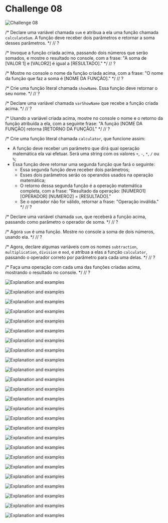 # Challenge 08

![Challenge 08](https://github.com/Clara-Pacheco/exe-curso-js-ninja/blob/main/images/Curso%20JavaScript%20Ninja%20_%20Udemy%20-%20Google%20Chrome%2026_09_2022%2008_07_15.png)


/*
Declare uma variável chamada `sum` e atribua a ela uma função chamada
`calculateSum`. A função deve receber dois parâmetros e retornar a soma
desses parâmetros.
*/
// ?

/*
Invoque a função criada acima, passando dois números que serão somados, e mostre
o resultado no console, com a frase:
"A soma de [VALOR 1] e [VALOR2] é igual a [RESULTADO]."
*/
// ?

/*
Mostre no console o nome da função criada acima, com a frase:
"O nome da função que faz a soma é [NOME DA FUNÇÃO]."
*/
// ?

/*
Crie uma função literal chamada `showName`. Essa função deve retornar o
seu nome.
*/
// ?

/*
Declare uma variável chamada `varShowName` que recebe a função criada acima.
*/
// ?

/*
Usando a variável criada acima, mostre no console o nome e o retorno da função
atribuída a ela, com a seguinte frase:
"A função [NOME DA FUNÇÃO] retorna [RETORNO DA FUNÇÃO]."
*/
// ?

/*
Crie uma função literal chamada `calculator`, que funcione assim:
- A função deve receber um parâmetro que dirá qual operação matemática ela
vai efetuar. Será uma string com os valores `+`, `-`, `*`, `/` ou `%`;
- Essa função deve retornar uma segunda função que fará o seguinte:
  - Essa segunda função deve receber dois parâmetros;
  - Esses dois parâmetros serão os operandos usados na operação matemática;
  - O retorno dessa segunda função é a operação matemática completa, com a frase:
  "Resultado da operação: [NUMERO1] [OPERADOR] [NUMERO2] = [RESULTADO]."
  - Se o operador não for válido, retornar a frase:
  "Operação inválida."
*/
// ?

/*
Declare uma variável chamada `sum`, que receberá a função acima, passando como
parâmetro o operador de soma.
*/
// ?

/*
Agora `sum` é uma função. Mostre no console a soma de dois números, usando ela.
*/
// ?

/*
Agora, declare algumas variáveis com os nomes `subtraction`, `multiplication`,
`division` e `mod`, e atribua a elas a função `calculator`, passando o operador
correto por parâmetro para cada uma delas.
*/
// ?

/*
Faça uma operação com cada uma das funções criadas acima, mostrando o resultado
no console.
*/
// ?

![Explanation and examples](https://github.com/Clara-Pacheco/exe-curso-js-ninja/blob/main/SECAO%2008-%20AULA%2008/1%20-%20Curso%20JavaScript%20Ninja%20_%20Udemy%20-%20Google%20Chrome%2026_09_2022%2007_23_34.png)

![Explanation and examples](https://github.com/Clara-Pacheco/exe-curso-js-ninja/blob/main/SECAO%2008-%20AULA%2008/2%20-%20Curso%20JavaScript%20Ninja%20_%20Udemy%20-%20Google%20Chrome%2026_09_2022%2007_54_26.png)

![Explanation and examples](https://github.com/Clara-Pacheco/exe-curso-js-ninja/blob/main/SECAO%2008-%20AULA%2008/Curso%20JavaScript%20Ninja%20_%20Udemy%20-%20Google%20Chrome%2026_09_2022%2007_24_26.png)

![Explanation and examples](https://github.com/Clara-Pacheco/exe-curso-js-ninja/blob/main/SECAO%2008-%20AULA%2008/Curso%20JavaScript%20Ninja%20_%20Udemy%20-%20Google%20Chrome%2026_09_2022%2007_24_42.png)

![Explanation and examples](https://github.com/Clara-Pacheco/exe-curso-js-ninja/blob/main/SECAO%2008-%20AULA%2008/Curso%20JavaScript%20Ninja%20_%20Udemy%20-%20Google%20Chrome%2026_09_2022%2007_25_31.png)

![Explanation and examples](https://github.com/Clara-Pacheco/exe-curso-js-ninja/blob/main/SECAO%2008-%20AULA%2008/Curso%20JavaScript%20Ninja%20_%20Udemy%20-%20Google%20Chrome%2026_09_2022%2007_28_36.png)

![Explanation and examples](https://github.com/Clara-Pacheco/exe-curso-js-ninja/blob/main/SECAO%2008-%20AULA%2008/Curso%20JavaScript%20Ninja%20_%20Udemy%20-%20Google%20Chrome%2026_09_2022%2007_32_08.png)

![Explanation and examples](https://github.com/Clara-Pacheco/exe-curso-js-ninja/blob/main/SECAO%2008-%20AULA%2008/Curso%20JavaScript%20Ninja%20_%20Udemy%20-%20Google%20Chrome%2026_09_2022%2007_32_49.png)

![Explanation and examples](https://github.com/Clara-Pacheco/exe-curso-js-ninja/blob/main/SECAO%2008-%20AULA%2008/Curso%20JavaScript%20Ninja%20_%20Udemy%20-%20Google%20Chrome%2026_09_2022%2007_33_01.png)

![Explanation and examples](https://github.com/Clara-Pacheco/exe-curso-js-ninja/blob/main/SECAO%2008-%20AULA%2008/Curso%20JavaScript%20Ninja%20_%20Udemy%20-%20Google%20Chrome%2026_09_2022%2007_35_19.png)

![Explanation and examples](https://github.com/Clara-Pacheco/exe-curso-js-ninja/blob/main/SECAO%2008-%20AULA%2008/Curso%20JavaScript%20Ninja%20_%20Udemy%20-%20Google%20Chrome%2026_09_2022%2007_37_29.png)

![Explanation and examples](https://github.com/Clara-Pacheco/exe-curso-js-ninja/blob/main/SECAO%2008-%20AULA%2008/Curso%20JavaScript%20Ninja%20_%20Udemy%20-%20Google%20Chrome%2026_09_2022%2007_37_46.png)

![Explanation and examples](https://github.com/Clara-Pacheco/exe-curso-js-ninja/blob/main/SECAO%2008-%20AULA%2008/Curso%20JavaScript%20Ninja%20_%20Udemy%20-%20Google%20Chrome%2026_09_2022%2007_38_51.png)

![Explanation and examples](https://github.com/Clara-Pacheco/exe-curso-js-ninja/blob/main/SECAO%2008-%20AULA%2008/Curso%20JavaScript%20Ninja%20_%20Udemy%20-%20Google%20Chrome%2026_09_2022%2007_38_59.png)

![Explanation and examples](https://github.com/Clara-Pacheco/exe-curso-js-ninja/blob/main/SECAO%2008-%20AULA%2008/Curso%20JavaScript%20Ninja%20_%20Udemy%20-%20Google%20Chrome%2026_09_2022%2007_39_17.png)

![Explanation and examples](https://github.com/Clara-Pacheco/exe-curso-js-ninja/blob/main/SECAO%2008-%20AULA%2008/Curso%20JavaScript%20Ninja%20_%20Udemy%20-%20Google%20Chrome%2026_09_2022%2007_42_09.png)

![Explanation and examples](https://github.com/Clara-Pacheco/exe-curso-js-ninja/blob/main/SECAO%2008-%20AULA%2008/Curso%20JavaScript%20Ninja%20_%20Udemy%20-%20Google%20Chrome%2026_09_2022%2007_43_30.png)

![Explanation and examples](https://github.com/Clara-Pacheco/exe-curso-js-ninja/blob/main/SECAO%2008-%20AULA%2008/Curso%20JavaScript%20Ninja%20_%20Udemy%20-%20Google%20Chrome%2026_09_2022%2007_44_37.png)

![Explanation and examples](https://github.com/Clara-Pacheco/exe-curso-js-ninja/blob/main/SECAO%2008-%20AULA%2008/Curso%20JavaScript%20Ninja%20_%20Udemy%20-%20Google%20Chrome%2026_09_2022%2007_45_02.png)

![Explanation and examples](https://github.com/Clara-Pacheco/exe-curso-js-ninja/blob/main/SECAO%2008-%20AULA%2008/Curso%20JavaScript%20Ninja%20_%20Udemy%20-%20Google%20Chrome%2026_09_2022%2007_46_52.png)

![Explanation and examples](https://github.com/Clara-Pacheco/exe-curso-js-ninja/blob/main/SECAO%2008-%20AULA%2008/Curso%20JavaScript%20Ninja%20_%20Udemy%20-%20Google%20Chrome%2026_09_2022%2007_56_49.png)

![Explanation and examples](https://github.com/Clara-Pacheco/exe-curso-js-ninja/blob/main/SECAO%2008-%20AULA%2008/Curso%20JavaScript%20Ninja%20_%20Udemy%20-%20Google%20Chrome%2026_09_2022%2007_57_19.png)

![Explanation and examples](https://github.com/Clara-Pacheco/exe-curso-js-ninja/blob/main/SECAO%2008-%20AULA%2008/Curso%20JavaScript%20Ninja%20_%20Udemy%20-%20Google%20Chrome%2026_09_2022%2007_57_45.png)

![Explanation and examples](https://github.com/Clara-Pacheco/exe-curso-js-ninja/blob/main/SECAO%2008-%20AULA%2008/Curso%20JavaScript%20Ninja%20_%20Udemy%20-%20Google%20Chrome%2026_09_2022%2008_00_18.png)

![Explanation and examples](https://github.com/Clara-Pacheco/exe-curso-js-ninja/blob/main/SECAO%2008-%20AULA%2008/Curso%20JavaScript%20Ninja%20_%20Udemy%20-%20Google%20Chrome%2026_09_2022%2008_01_34.png)
